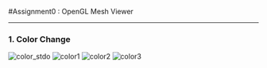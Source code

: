 #Assignment0 : OpenGL Mesh Viewer

---
### 1. Color Change
![color_stdo](./zero/color_stdo)
![color1](./zero/color1) ![color2](./zero/color2) ![color3](./zero/color3)
